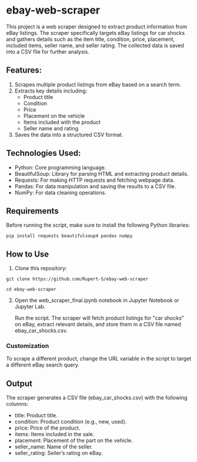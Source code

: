 # ebay-web-scraper

This project is a web scraper designed to extract product information from eBay listings. The scraper specifically targets eBay listings for car shocks and gathers details such as the item title, condition, price, placement, included items, seller name, and seller rating. The collected data is saved into a CSV file for further analysis.

## Features:
  1. Scrapes multiple product listings from eBay based on a search term.
  2. Extracts key details including:
     - Product title
     - Condition
     - Price
     - Placement on the vehicle
     - Items included with the product
     - Seller name and rating
  3. Saves the data into a structured CSV format.

## Technologies Used:

  - Python: Core programming language.
  - BeautifulSoup: Library for parsing HTML and extracting product details.
  - Requests: For making HTTP requests and fetching webpage data.
  - Pandas: For data manipulation and saving the results to a CSV file.
  - NumPy: For data cleaning operations.

## Requirements

Before running the script, make sure to install the following Python libraries:

    pip install requests beautifulsoup4 pandas numpy

## How to Use

  1. Clone this repository:
  
    git clone https://github.com/Rupert-S/ebay-web-scraper
    
    cd ebay-web-scraper

  2. Open the web_scraper_final.ipynb notebook in Jupyter Notebook or Jupyter Lab.

      Run the script. The scraper will fetch product listings for "car shocks" on eBay, extract relevant details, and store them in a CSV file named ebay_car_shocks.csv.

### Customization

  To scrape a different product, change the URL variable in the script to target a different eBay search query.

## Output

The scraper generates a CSV file (ebay_car_shocks.csv) with the following columns:

  - title: Product title.
  - condition: Product condition (e.g., new, used).
  - price: Price of the product.
  - items: Items included in the sale.
  - placement: Placement of the part on the vehicle.
  - seller_name: Name of the seller.
  - seller_rating: Seller’s rating on eBay.
